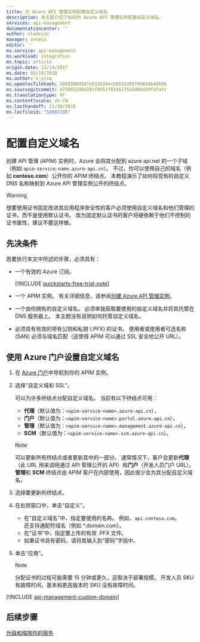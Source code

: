 ```yaml
---
title: 为 Azure API 管理实例配置自定义域名
description: 本主题介绍了如何为 Azure API 管理实例配置自定义域名。
services: api-management
documentationcenter: ''
author: vladvino
manager: anneta
editor: ''
ms.service: api-management
ms.workload: integration
ms.topic: article
origin.date: 12/14/2017
ms.date: 03/19/2018
ms.author: v-yiso
ms.openlocfilehash: 1869390d54fe033b24ec58531455f9d684b4d666
ms.sourcegitcommit: d75065296d301f0851f93d6175a508bdd9fd7afc
ms.translationtype: HT
ms.contentlocale: zh-CN
ms.lasthandoff: 11/30/2018
ms.locfileid: "52667235"
---
```

# <a name="configure-a-custom-domain-name"></a>配置自定义域名 

创建 API 管理 (APIM) 实例时，Azure 会将其分配到 azure api.net 的一个子域（例如 `apim-service-name.azure-api.cn`）。 不过，你可以使用自己的域名（例如 **contoso.com**）公开你的 APIM 终结点。 本教程演示了如何将现有的自定义 DNS 名称映射到 Azure API 管理实例公开的终结点。
> [!WARNING]
> 想要使用证书固定改进其应用程序安全性的客户必须使用自定义域名和他们管理的证书，而不是使用默认证书。 改为固定默认证书的客户将硬依赖于他们不控制的证书属性，建议不要这样做。
>
>

## <a name="prerequisites"></a>先决条件

若要执行本文中所述的步骤，必须具有：

+ 一个有效的 Azure 订阅。

    [!INCLUDE [quickstarts-free-trial-note](../../includes/quickstarts-free-trial-note.md)]

+ 一个 APIM 实例。 有关详细信息，请参阅[创建 Azure API 管理实例](get-started-create-service-instance.md)。
+ 一个由你拥有的自定义域名。 必须单独获取要使用的自定义域名并将其托管在 DNS 服务器上。 本主题没有说明如何托管自定义域名。
+ 必须具有有效的带有公钥和私钥 (.PFX) 的证书。 使用者或使用者可选名称 (SAN) 必须与域名匹配（这使得 APIM 可以通过 SSL 安全地公开 URL）。

## <a name="use-the-azure-portal-to-set-a-custom-domain-name"></a>使用 Azure 门户设置自定义域名

1. 在 [Azure 门户](https://portal.azure.cn/)中导航到你的 APIM 实例。
2. 选择“自定义域和 SSL”。
    
    可以为许多终结点分配自定义域名。 当前有以下终结点可用： 
    + **代理**（默认值为：`<apim-service-name>.azure-api.cn`）， 
    + **门户**（默认值为：`<apim-service-name>.portal.azure-api.cn`），     
    + **管理**（默认值为：`<apim-service-name>.management.azure-api.cn`）， 
    + **SCM**（默认值为：`<apim-service-name>.scm.azure-api.cn`）。

    >[!NOTE]
    > 可以更新所有终结点或者更新其中的一部分。 通常情况下，客户会更新**代理**（此 URL 用来调用通过 API 管理公开的 API）和**门户**（开发人员门户 URL）。 **管理**和 **SCM** 终结点由 APIM 客户在内部使用，因此很少会为其分配自定义域名。
    
3. 选择要更新的终结点。 
4. 在右侧窗口中，单击“自定义”。

    + 在“自定义域名”中，指定要使用的名称。 例如，`api.contoso.com`。 <br/>还支持通配符域名（例如 *.domain.com）。
    + 在“证书”中，指定要上传的有效 .PFX 文件。 
    + 如果证书具有密码，请将其输入到“密码”字段中。
1. 单击“应用”。

    >[!NOTE]
    >分配证书的过程可能需要 15 分钟或更久，这取决于部署规模。 开发人员 SKU 有故障时间，基本和更高版本的 SKU 没有故障时间。

[!INCLUDE [api-management-custom-domain](../../includes/api-management-custom-domain.md)]

## <a name="next-steps"></a>后续步骤

[升级和缩放你的服务](upgrade-and-scale.md)